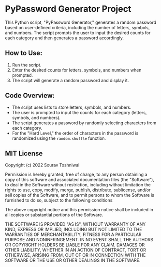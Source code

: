 # PyPassword Generator Project

This Python script, "PyPassword Generator," generates a random password based on user-defined criteria, including the number of letters, symbols, and numbers. The script prompts the user to input the desired counts for each category and then generates a password accordingly.

## How to Use:

1. Run the script.
2. Enter the desired counts for letters, symbols, and numbers when prompted.
3. The script will generate a random password and display it.

## Code Overview:

- The script uses lists to store letters, symbols, and numbers.
- The user is prompted to input the counts for each category (letters, symbols, and numbers).
- The script generates a password by randomly selecting characters from each category.
- For the "Hard Level," the order of characters in the password is randomized using the `random.shuffle` function.

## MIT License

Copyright (c) 2022 Sourav Toshniwal

Permission is hereby granted, free of charge, to any person obtaining a copy of this software and associated documentation files (the "Software"), to deal in the Software without restriction, including without limitation the rights to use, copy, modify, merge, publish, distribute, sublicense, and/or sell copies of the Software, and to permit persons to whom the Software is furnished to do so, subject to the following conditions:

The above copyright notice and this permission notice shall be included in all copies or substantial portions of the Software.

THE SOFTWARE IS PROVIDED "AS IS", WITHOUT WARRANTY OF ANY KIND, EXPRESS OR IMPLIED, INCLUDING BUT NOT LIMITED TO THE WARRANTIES OF MERCHANTABILITY, FITNESS FOR A PARTICULAR PURPOSE AND NONINFRINGEMENT. IN NO EVENT SHALL THE AUTHORS OR COPYRIGHT HOLDERS BE LIABLE FOR ANY CLAIM, DAMAGES OR OTHER LIABILITY, WHETHER IN AN ACTION OF CONTRACT, TORT OR OTHERWISE, ARISING FROM, OUT OF OR IN CONNECTION WITH THE SOFTWARE OR THE USE OR OTHER DEALINGS IN THE SOFTWARE.
